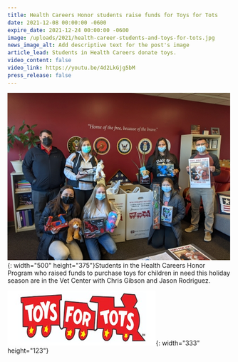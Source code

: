 ```yaml
---
title: Health Careers Honor students raise funds for Toys for Tots
date: 2021-12-08 00:00:00 -0600
expire_date: 2021-12-24 00:00:00 -0600
image: /uploads/2021/health-career-students-and-toys-for-tots.jpg
news_image_alt: Add descriptive text for the post's image
article_lead: Students in Health Careers donate toys.
video_content: false
video_link: https://youtu.be/4d2LkGjg5bM
press_release: false
---
```

![](/uploads/2021/health-career-students-and-toys-for-tots.jpg){: width="500" height="375"}Students in the Health Careers Honor Program who raised funds to purchase toys for children in need this holiday season are in the Vet Center with Chris Gibson and Jason Rodriguez.

![](/uploads/2021/toys-for-tots-pic.jpg){: width="333" height="123"}
